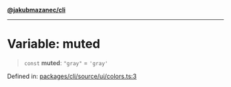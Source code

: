 [**@jakubmazanec/cli**](../../../../README.md)

---

# Variable: muted

> `const` **muted**: `"gray"` = `'gray'`

Defined in:
[packages/cli/source/ui/colors.ts:3](https://github.com/jakubmazanec/tools/blob/c36a857a499e2c0c4f38fc4405cb987b357adf10/packages/cli/source/ui/colors.ts#L3)
